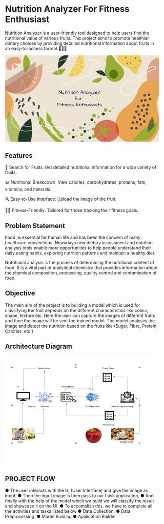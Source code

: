 
# Nutrition Analyzer For Fitness Enthusiast

Nutrition Analyzer is a user-friendly tool designed to help users find the nutritional value of various fruits. This project aims to promote healthier dietary choices by providing detailed nutritional information about fruits in an easy-to-access format.🍎🍌🥝

![Logo](banner.png)

## Features

🌟 Search for Fruits: Get detailed nutritional information for a wide variety of fruits.

📊 Nutritional Breakdown: View calories, carbohydrates, proteins, fats, vitamins, and minerals.

🔍 Easy-to-Use Interface: Upload the image of the fruit.

🏋️‍♀️ Fitness-Friendly: Tailored for those tracking their fitness goals.

## Problem Statement
Food ,is essential for human life and has been the concern of many healthcare conventions. Nowadays new dietary assessment and nutrition analysis tools enable more opportunities to help people understand their daily eating habits, exploring nutrition patterns and maintain a healthy diet.

Nutritional analysis is the process of determining the nutritional content of food. It is a vital part of analytical chemistry that provides information about the chemical composition, processing, quality control and contamination of food.

## Objective
The main aim of the project is to building a model which is used for classifying the fruit depends on the different characteristics like colour, shape, texture etc. 
Here the user can capture the images of different fruits and then the image will be sent 
the trained model. 
The model analyses the image and detect the nutrition based on the fruits 
like (Sugar, Fibre, Protein, Calories, etc.)

## Architecture Diagram

![Logo](ArchitectureDiagram.png)


## PROJECT FLOW
● The user interacts with the UI (User Interface) and give the image as input.
● Then the input image is then pass to our flask application,
● And finally with the help of the model which we build we will classify the
result and showcase it on the UI.
● To accomplish this, we have to complete all the activities and tasks listed
below
      ● Data Collection.
      ● Data Preprocessing.
      ● Model Building
      ● Application Buildin

